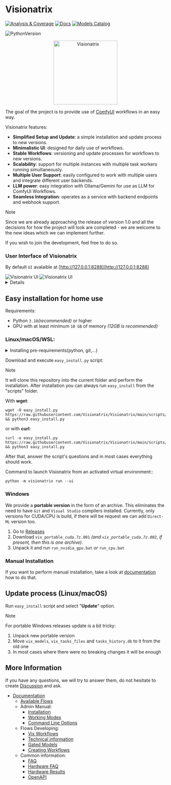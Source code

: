 # Visionatrix

[![Analysis & Coverage](https://github.com/Visionatrix/Visionatrix/actions/workflows/analysis-coverage.yml/badge.svg)](https://github.com/Visionatrix/Visionatrix/actions/workflows/analysis-coverage.yml)
[![Docs](https://github.com/Visionatrix/VixFlowsDocs/actions/workflows/docs.yml/badge.svg)](https://visionatrix.github.io/VixFlowsDocs/)
[![Models Catalog](https://github.com/Visionatrix/VixFlowsDocs/actions/workflows/check-models-catalog.yml/badge.svg)](https://github.com/Visionatrix/VixFlowsDocs/actions/workflows/check-models-catalog.yml)

![PythonVersion](https://img.shields.io/badge/python-3.10%20%7C%203.11%20%7C%203.12-blue)

<div align="center">
 <img alt="Visionatrix" height="200px" src="https://raw.githubusercontent.com/Visionatrix/VixFlowsDocs/main/screenshots/logo.png">
</div>

The goal of the project is to provide use of [ComfyUI](https://github.com/comfyanonymous/ComfyUI) workflows in an easy way.

Visionatrix features:

  * **Simplified Setup and Update**:  a simple installation and update process to new versions.
  * **Minimalistic UI**:  designed for daily use of workflows.
  * **Stable Workflows**:  versioning and update processes for workflows to new versions.
  * **Scalability**:  support for multiple instances with multiple task workers running simultaneously.
  * **Multiple User Support**:  easily configured to work with multiple users and integrate different user backends.
  * **LLM power**:  easy integration with Ollama/Gemini for use as LLM for ComfyUI Workflows.
  * **Seamless Integration**:  operates as a service with backend endpoints and webhook support.

> [!NOTE]
> Since we are already approaching the release of version 1.0 and all the decisions for how the project will look are completed -
> we are welcome to the new ideas which we can implement further.
>
> If you wish to join the development, feel free to do so.

### User Interface of **Visionatrix**

By default `UI` avalaible at [http://127.0.0.1:8288](http://127.0.0.1:8288)

<picture>
  <source media="(prefers-color-scheme: dark)" srcset="https://raw.githubusercontent.com/Visionatrix/VixFlowsDocs/main/screenshots/screenshot_1_dark.jpeg">
  <img alt="Visionatrix UI" src="https://raw.githubusercontent.com/Visionatrix/VixFlowsDocs/main/screenshots/screenshot_1_light.jpeg">
</picture>

<picture>
  <source media="(prefers-color-scheme: dark)" srcset="https://raw.githubusercontent.com/Visionatrix/VixFlowsDocs/main/screenshots/screenshot_3_dark.jpeg">
  <img alt="Visionatrix UI" src="https://raw.githubusercontent.com/Visionatrix/VixFlowsDocs/main/screenshots/screenshot_3_light.jpeg">
</picture>

<details>

  Short [video demo](https://github.com/Visionatrix/VixFlowsDocs/blob/main/screenshots/short_demo.webp)

  ![Visionatrix Demo](https://raw.githubusercontent.com/Visionatrix/VixFlowsDocs/main/screenshots/short_demo.webp)

</details>

## Easy installation for home use

Requirements:

- Python `3.10`*(recommended)* or higher
- GPU with at least minimum `10 GB` of memory *(12GB is recommended)*

### Linux/macOS/WSL:

<details>
  <summary>Installing pre-requirements(python, git,...)</summary>

  For Ubuntu 22.04:

  ```console
  sudo apt install wget curl python3-venv python3-pip build-essential git
  ```
  <hr>
</details>

Download and execute `easy_install.py` script:

> [!NOTE]
> It will clone this repository into the current folder and perform the installation.
> After installation you can always run `easy_install` from the "scripts" folder.

With **wget**:
```console
wget -O easy_install.py https://raw.githubusercontent.com/Visionatrix/Visionatrix/main/scripts/easy_install.py && python3 easy_install.py
```

or with **curl**:
```console
curl -o easy_install.py https://raw.githubusercontent.com/Visionatrix/Visionatrix/main/scripts/easy_install.py && python3 easy_install.py
```

After that, answer the script's questions and in most cases everything should work.

Command to launch Visionatrix from an activated virtual environment::

```console
python -m visionatrix run --ui
```

### Windows

We provide a **portable version** in the form of an archive.
This eliminates the need to have `Git` and `Visual Studio` compilers installed.
Currently, only versions for CUDA/CPU is build, if there will be request we can add `Direct-ML` version too.

1. Go to [Releases](https://github.com/Visionatrix/Visionatrix/releases)
2. Download `vix_portable_cuda.7z.001` *(and `vix_portable_cuda.7z.002`, if present, then this is one archive)*.
3. Unpack it and run `run_nvidia_gpu.bat` or `run_cpu.bat`

### Manual Installation

If you want to perform manual installation, take a look at [documentation](https://visionatrix.github.io/VixFlowsDocs/Installation.html) how to do that.

## Update process (Linux/macOS)

Run `easy_install` script and select "**Update**" option.

> [!NOTE]
> For portable Windows releases update is a bit tricky:
> 1. Unpack new portable version
> 2. Move `vix_models`, `vix_tasks_files` and `tasks_history.db` to it from the old one
> 3. In most cases where there were no breaking changes it will be enough

## More Information

If you have any questions, we will try to answer them, do not hesitate to create [Discussion](https://github.com/Visionatrix/Visionatrix/discussions/new/choose) and ask.

- [Documentation](https://visionatrix.github.io/VixFlowsDocs/)
  - [Available Flows](https://visionatrix.github.io/VixFlowsDocs/Flows/)
  - Admin Manual:
    - [Installation](https://visionatrix.github.io/VixFlowsDocs/AdminManual/installation/)
    - [Working Modes](https://visionatrix.github.io/VixFlowsDocs/AdminManual/WorkingModes/working_modes/)
    - [Command Line Options](https://visionatrix.github.io/VixFlowsDocs/AdminManual/command_line_options/)
  - Flows Developing:
    - [Vix Workflows](https://visionatrix.github.io/VixFlowsDocs/FlowsDeveloping/vix_workflows/)
    - [Technical information](https://visionatrix.github.io/VixFlowsDocs/FlowsDeveloping/technical_information/)
    - [Gated Models](https://visionatrix.github.io/VixFlowsDocs/FlowsDeveloping/gated_models/)
    - [Creating Workflows](https://visionatrix.github.io/VixFlowsDocs/FlowsDeveloping/comfyui_vix_migration/)
  - Common information:
    - [FAQ](https://visionatrix.github.io/VixFlowsDocs/faq/)
    - [Hardware FAQ](https://visionatrix.github.io/VixFlowsDocs/hardware_faq/)
    - [Hardware Results](https://visionatrix.github.io/VixFlowsDocs/hardware_results/)
    - [OpenAPI](https://visionatrix.github.io/VixFlowsDocs/swagger.html)
